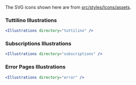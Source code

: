 The SVG icons shown here are from [src/styles/Icons/assets](https://github.com/tutti-ch/react-styleguide/tree/master/src/styles/Icons/assets "Link to react-styleguide github repo").

### Tuttilino Illustrations

```jsx noeditor
<Illustrations directory="tuttilino" />
```

### Subscriptions Illustrations

```jsx noeditor
<Illustrations directory="subscriptions" />
```

### Error Pages Illustrations

```jsx noeditor
<Illustrations directory="error" />
```
